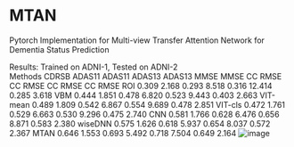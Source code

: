 # MTAN
Pytorch Implementation for Multi-view Transfer Attention Network for Dementia Status Prediction

Results:
Trained on ADNI-1, Tested on ADNI-2								
Methods	CDRSB		ADAS11	ADAS11	ADAS13	ADAS13	MMSE	MMSE
	CC	RMSE	CC	RMSE	CC	RMSE	CC	RMSE
ROI	0.309	2.168	0.293	8.518	0.316	12.414	0.285	3.618
VBM	0.444	1.851	0.478	6.820	0.523	9.443	0.403	2.663
VIT-mean	0.489	1.809	0.542	6.867	0.554	9.689	0.478	2.851
VIT-cls	0.472	1.761	0.529	6.663	0.530	9.296	0.475	2.740
CNN	0.581	1.766	0.628	6.476	0.656	8.871	0.583	2.380
wiseDNN	0.575	1.626	0.618	5.937	0.654	8.037	0.572	2.367
MTAN	0.646	1.553	0.693	5.492	0.718	7.504	0.649	2.164
![image](https://user-images.githubusercontent.com/42054220/166875383-bb3b9261-f88a-4e7d-9d73-82ea2650cf76.png)
